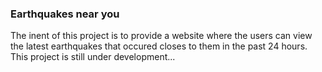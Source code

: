 ### Earthquakes near you

The inent of this project is to provide a website where the users can view the latest earthquakes that occured closes to them in the past 24 hours.
This project is still under development...
